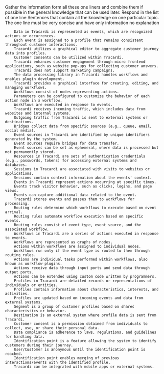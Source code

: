 Gather the information form all these one liners and combine them if possible in the general knowledge that can be used later. Respond in the list of one line Sentences that contain all the knowledge on one particular topic. The one line must be very concise and have only information no explanation 

        Data in Tracardi is represented as events, which are recognized actions or occurrences.
        Each event is assigned to a profile that remains consistent throughout customer interactions.
        Tracardi utilizes a graphical editor to aggregate customer journey data into profiles.
        Customer consents can be utilized within Tracardi.
        Tracardi enhances customer engagement through micro frontend applications, such as website pop-ups for collecting customer answers.
        Tracardi does not support marketing campaigns.
        The data processing library in Tracardi handles workflows and enables plugin development.
        Tracardi provides a graphical interface for creating, editing, and managing workflows.
        Workflows consist of nodes representing actions.
        Parameters can be configured to customize the behavior of each action node in a workflow.
        Workflows are executed in response to events.
        Tracardi receives incoming traffic, which includes data from websites and internal systems.
        Outgoing traffic from Tracardi is sent to external systems or destinations.
        Bridges collect data from specific sources (e.g., queue, email, social media).
        Event sources in Tracardi are identified by unique identifiers generated by the system.
        Event sources require bridges for data transfer.
        Event sources can be set as ephemeral, where data is processed but not permanently stored.
        Resources in Tracardi are sets of authentication credentials (e.g., passwords, tokens) for accessing external systems and databases.
        Sessions in Tracardi are associated with visits to websites or applications.
        Sessions contain context information about the events' context.
        Events in Tracardi represent actions occurring at specific times.
        Events track visitor behavior, such as clicks, logins, and page views.
        Events can capture additional data related to the event.
        Tracardi stores events and passes them to workflows for processing.
        Routing rules determine which workflows to execute based on event arrival.
        Routing rules automate workflow execution based on specific events.
        Routing rules consist of event type, event source, and the associated workflow.
        Workflows in Tracardi are a series of actions executed in response to events.
        Workflows are represented as graphs of nodes.
        Actions within workflows are assigned to individual nodes.
        Workflows run only if the event type is routed to them through routing rules.
        Actions are individual tasks performed within workflows, also known as workflow plugins.
        Actions receive data through input ports and send data through output ports.
        Actions can be extended using custom code written by programmers.
        Profiles in Tracardi are detailed records or representations of individuals or entities.
        Profiles contain information about characteristics, interests, and activities.
        Profiles are updated based on incoming events and data from external systems.
        Segment is a group of customer profiles based on shared characteristics or behavior.
        Destination is an external system where profile data is sent from Tracardi.
        Customer consent is a permission obtained from individuals to collect, use, or share their personal data.
        Data compliance is adherence to laws, regulations, and guidelines for handling data.
        Identification point is a feature allowing the system to identify customers during their journey.
        User/Customer is anonymous until the identification point is reached.
        Identification point enables merging of previous interactions/events with the identified profile.
        Tracardi can be integrated with mobile apps or external systems.